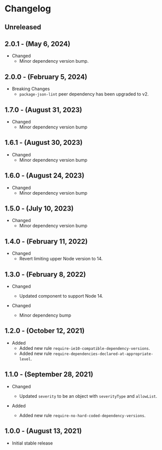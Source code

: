 # Changelog

## Unreleased

## 2.0.1 - (May 6, 2024)

* Changed
  * Minor dependency version bump.

## 2.0.0 - (February 5, 2024)

* Breaking Changes
  * `package-json-lint` peer dependency has been upgraded to v2.

## 1.7.0 - (August 31, 2023)

* Changed
  * Minor dependency version bump

## 1.6.1 - (August 30, 2023)

* Changed
  * Minor dependency version bump

## 1.6.0 - (August 24, 2023)

* Changed
  * Minor dependency version bump

## 1.5.0 - (July 10, 2023)

* Changed
  * Minor dependency version bump

## 1.4.0 - (February 11, 2022)

* Changed
  * Revert limiting upper Node version to 14.

## 1.3.0 - (February 8, 2022)

* Changed
  * Updated component to support Node 14.

* Changed
  * Minor dependency bump

## 1.2.0 - (October 12, 2021)

* Added
  * Added new rule `require-ie10-compatible-dependency-versions`.
  * Added new rule `require-dependencies-declared-at-appropriate-level`.

## 1.1.0 - (September 28, 2021)

* Changed
  * Updated `severity` to be an object with `severityType` and `allowList`.

* Added
  * Added new rule `require-no-hard-coded-dependency-versions`.

## 1.0.0 - (August 13, 2021)

* Initial stable release
